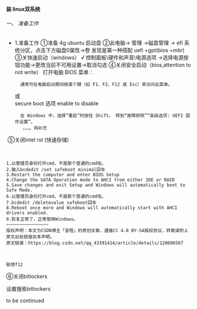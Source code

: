 #### 装 linux双系统

###### 一、 准备工作

* 1.准备工作
      ①准备 4g ubuntu 启动盘
      ②此电脑-> 管理 ->磁盘管理 ->  efi 系统分区，点击下方磁盘0属性->卷
      发现是第一种搭配 uefi +gpt(bios +mbr)
      ③关快速启动（windows）   √
       控制面板\硬件和声音\电源选项 ->选择电源按钮功能->更改当前不可用设置->取消勾选 
       ④关闭安全启动（bios,attention to not write）
       打开电脑 BIOS 菜单：

        通常可在电脑启动期间按某个键（如 F1、F2、F12 或 Esc）来访问此菜单。

  或    
        secure boot  选项 enable to disable

        在 Windows 中，选择“重启”时按住 Shift。 转到“故障排除”“高级选项: UEFI 固件设置”。
         。。。。待补充

​              ⑤关闭intel rst (快速存储)

​        

```
1.以管理员身份打开cmd，不是那个普通的cmd哈。
2.输入bcdedit /set safeboot minimal回车
3.Restart the computer and enter BIOS Setup
4.Change the SATA Operation mode to AHCI from either IDE or RAID
5.Save changes and exit Setup and Windows will automatically boot to Safe Mode.
6.以管理员身份打开cmd，不是那个普通的cmd哈。
7.bcdedit /deletevalue safeboot回车
8.Reboot once more and Windows will automatically start with AHCI drivers enabled.
9.恢复正常了，正常使用Windows。
————————————————
版权声明：本文为CSDN博主「音程」的原创文章，遵循CC 4.0 BY-SA版权协议，转载请附上原文出处链接及本声明。
原文链接：https://blog.csdn.net/qq_43391414/article/details/120606567



联想f12
```



⑥关闭bitlockers

设置搜索bitlockers

to be continued